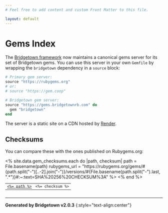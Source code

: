 ```yaml
---
# Feel free to add content and custom Front Matter to this file.

layout: default
---
```


# Gems Index

The [Bridgetown framework](https://www.bridgetownrb.com) now maintains a canonical gems server for its set of Bridgetown gems. You can use this server in your own `Gemfile` by wrapping the `bridgetown` dependency in a `source` block: 

```ruby
# Primary gem server:
source "https://rubygems.org"
# or:
# source "https://gem.coop"

# Bridgetown gem server:
source "https://gems.bridgetownrb.com" do
  gem "bridgetown"
end
```

The server is a static site on a CDN hosted by [Render](https://render.com).

## Checksums

You can compare these with the ones published on Rubygems.org:

<section style="overflow: auto">
<table style="width: 100%; font-size: 85%; font-family: ui-monospace, monospace;">
<% site.data.gem_checksums.each do |path, checksum|
  path = File.basename(path)
  rubygems_url = "https://rubygems.org/gems/#{path.split("-")[..-2].join("-")}/versions/#{File.basename(path.split("-").last, ".*")}#:~:text=SHA%20256%20CHECKSUM%3A"
%>
<tr>
  <td><a href="<%= rubygems_url %>" target="_blank"><%= path %></a></td>
  <td style="text-align: right"><%= checksum %></td>
</tr>
<% end %>
</table>
</section>

----

**Generated by Bridgetown v2.0.3**
{:style="text-align:center"}
